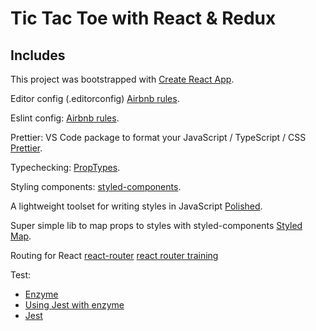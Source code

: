 # Tic Tac Toe with React & Redux



## Includes

This project was bootstrapped with [Create React App](https://github.com/facebookincubator/create-react-app).

Editor config (.editorconfig) [Airbnb rules](https://github.com/airbnb/javascript/blob/master/.editorconfig).

Eslint config: [Airbnb rules](https://github.com/airbnb/javascript/tree/master/packages/eslint-config-airbnb).

Prettier: VS Code package to format your JavaScript / TypeScript / CSS [Prettier](https://github.com/prettier/prettier-vscode).

Typechecking: [PropTypes](https://www.npmjs.com/package/prop-types).

Styling components: [styled-components](https://github.com/styled-components/styled-components).

A lightweight toolset for writing styles in JavaScript [Polished](https://github.com/styled-components/polished).

Super simple lib to map props to styles with styled-components [Styled Map](https://github.com/scf4/styled-map).

Routing for React [react-router](https://www.npmjs.com/package/react-router) [react router training](https://reacttraining.com/react-router/web/guides/philosophy)

Test:
- [Enzyme](https://github.com/airbnb/enzyme)
- [Using Jest with enzyme](https://github.com/airbnb/enzyme/blob/master/docs/guides/jest.md)
- [Jest](https://jestjs.io/docs/en/configuration)

